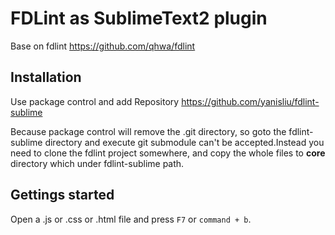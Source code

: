 # FDLint as SublimeText2 plugin
Base on fdlint <https://github.com/qhwa/fdlint>

## Installation
Use package control and add Repository <https://github.com/yanisliu/fdlint-sublime>

Because package control will remove the .git directory, so goto the fdlint-sublime directory and execute git submodule can't be accepted.Instead you need to clone the fdlint project somewhere, and copy the whole files to **core** directory which under fdlint-sublime path.

## Gettings started
Open a .js or .css or .html file and press `F7` or `command + b`.